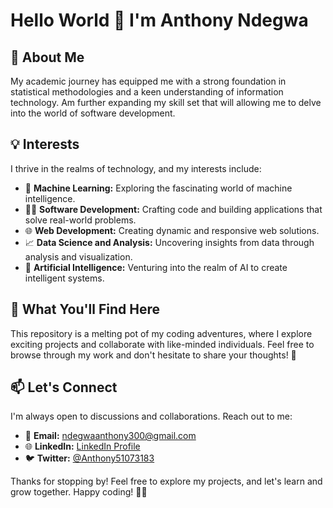 # Hello World 👋 I'm Anthony Ndegwa

## 🌟 About Me
My academic journey has equipped me with a strong foundation in statistical methodologies and a keen understanding of information technology.
Am further expanding my skill set that will allowing me to delve into the world of software development.

## 💡 Interests

I thrive in the realms of technology, and my interests include:

- 🤖 **Machine Learning:** Exploring the fascinating world of machine intelligence.
- 👩‍💻 **Software Development:** Crafting code and building applications that solve real-world problems.
- 🌐 **Web Development:** Creating dynamic and responsive web solutions.
- 📈 **Data Science and Analysis:** Uncovering insights from data through analysis and visualization.
- 🧠 **Artificial Intelligence:** Venturing into the realm of AI to create intelligent systems.

## 🚀 What You'll Find Here

This repository is a melting pot of my coding adventures, where I explore exciting projects and collaborate with like-minded individuals. Feel free to browse through my work and don't hesitate to share your thoughts! 💬

## 📫 Let's Connect

I'm always open to discussions and collaborations. Reach out to me:

- 📧 **Email:** [ndegwaanthony300@gmail.com](mailto:ndegwaanthony300@gmail.com)
- 🌐 **LinkedIn:** [LinkedIn Profile](https://www.linkedin.com/in/anthony-ndegwa-535243222/)
- 🐦 **Twitter:** [@Anthony51073183](https://twitter.com/Anthony51073183)

Thanks for stopping by! Feel free to explore my projects, and let's learn and grow together. Happy coding! 🚀✨
